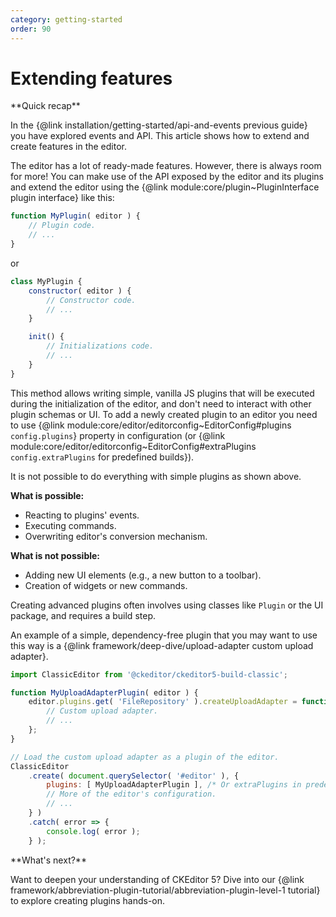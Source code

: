 ```yaml
---
category: getting-started
order: 90
---
```


# Extending features

<info-box hint>
**Quick recap**

In the {@link installation/getting-started/api-and-events previous guide} you have explored events and API. This article shows how to extend and create features in the editor.

</info-box>

The editor has a lot of ready-made features. However, there is always room for more! You can make use of the API exposed by the editor and its plugins and extend the editor using the {@link module:core/plugin~PluginInterface plugin interface} like this:

```js
function MyPlugin( editor ) {
	// Plugin code.
	// ...
}
```

or

```js
class MyPlugin {
	constructor( editor ) {
		// Constructor code.
		// ...
	}

	init() {
		// Initializations code.
		// ...
	}
}
```

This method allows writing simple, vanilla JS plugins that will be executed during the initialization of the editor, and don't need to interact with other plugin schemas or UI. To add a newly created plugin to an editor you need to use {@link module:core/editor/editorconfig~EditorConfig#plugins `config.plugins`} property in configuration (or {@link module:core/editor/editorconfig~EditorConfig#extraPlugins `config.extraPlugins` for predefined builds}).

<info-box warning>

It is not possible to do everything with simple plugins as shown above.

**What is possible:**

* Reacting to plugins' events.
* Executing commands.
* Overwriting editor's conversion mechanism.

**What is not possible:**

* Adding new UI elements (e.g., a new button to a toolbar).
* Creation of widgets or new commands.

Creating advanced plugins often involves using classes like `Plugin` or the UI package, and requires a build step.

</info-box>

An example of a simple, dependency-free plugin that you may want to use this way is a {@link framework/deep-dive/upload-adapter custom upload adapter}.

```js
import ClassicEditor from '@ckeditor/ckeditor5-build-classic';

function MyUploadAdapterPlugin( editor ) {
	editor.plugins.get( 'FileRepository' ).createUploadAdapter = function( loader ) {
		// Custom upload adapter.
		// ...
	};
}

// Load the custom upload adapter as a plugin of the editor.
ClassicEditor
	.create( document.querySelector( '#editor' ), {
		plugins: [ MyUploadAdapterPlugin ], /* Or extraPlugins in predefinded builds. */
		// More of the editor's configuration.
		// ...
	} )
	.catch( error => {
		console.log( error );
	} );
```

<info-box hint>
**What's next?**

Want to deepen your understanding of CKEditor 5? Dive into our {@link framework/abbreviation-plugin-tutorial/abbreviation-plugin-level-1 tutorial} to explore creating plugins hands-on.

</info-box>
